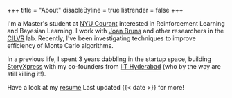 +++
title = "About"
disableByline = true
listrender = false
+++

I'm a Master's student at [NYU Courant](https://cs.nyu.edu) interested in 
Reinforcement Learning and Bayesian Learning. I work with 
[Joan Bruna](https://cims.nyu.edu/~bruna/) and other researchers in the 
[CILVR](https://wp.nyu.edu/cilvr/) lab. Recently, I've been investigating
techniques to improve efficiency of Monte Carlo algorithms.

In a previous life, I spent 3 years dabbling in the startup space, 
building [StoryXpress](https://storyxpress.co/) with my
co-founders from [IIT Hyderabad](https://www.iith.ac.in/)
(who by the way are still killing it!).

Have a look at my [resume](/files/resume.pdf)
<d-footnote>Last updated {{< date >}}</d-footnote> for more!
